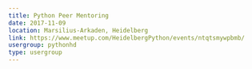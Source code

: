 ```yaml
---
title: Python Peer Mentoring
date: 2017-11-09
location: Marsilius-Arkaden, Heidelberg
link: https://www.meetup.com/HeidelbergPython/events/ntqtsmywpbmb/
usergroup: pythonhd
type: usergroup
---
```

